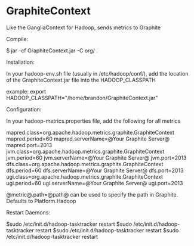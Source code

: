 GraphiteContext
===============

Like the GangliaContext for Hadoop, sends metrics to Graphite

Compile:

$ jar -cf GraphiteContext.jar -C org/ .

Installation:

In your hadoop-env.sh file (usually in /etc/hadoop/conf/), add the location of the GraphiteContext.jar file into the HADOOP_CLASSPATH

example: export HADOOP_CLASSPATH="/home/brandon/GraphiteContext.jar"

Configuration:

In your hadoop-metrics.properties file, add the following for all metrics

mapred.class=org.apache.hadoop.metrics.graphite.GraphiteContext
mapred.period=60
mapred.serverName=@Your Graphite Server@
mapred.port=2013
jvm.class=org.apache.hadoop.metrics.graphite.GraphiteContext
jvm.period=60
jvm.serverName=@Your Graphite Server@
jvm.port=2013
dfs.class=org.apache.hadoop.metrics.graphite.GraphiteContext
dfs.period=60
dfs.serverName=@Your Graphite Server@
dfs.port=2013
ugi.class=org.apache.hadoop.metrics.graphite.GraphiteContext
ugi.period=60
ugi.serverName=@Your Graphite Server@
ugi.port=2013

@metric@.path=@path@ can be used to specify the path in Graphite. Defaults to Platform.Hadoop

Restart Daemons:

$sudo /etc/init.d/hadoop-tasktracker restart
$sudo /etc/init.d/hadoop-tasktracker restart
$sudo /etc/init.d/hadoop-tasktracker restart
$sudo /etc/init.d/hadoop-tasktracker restart
